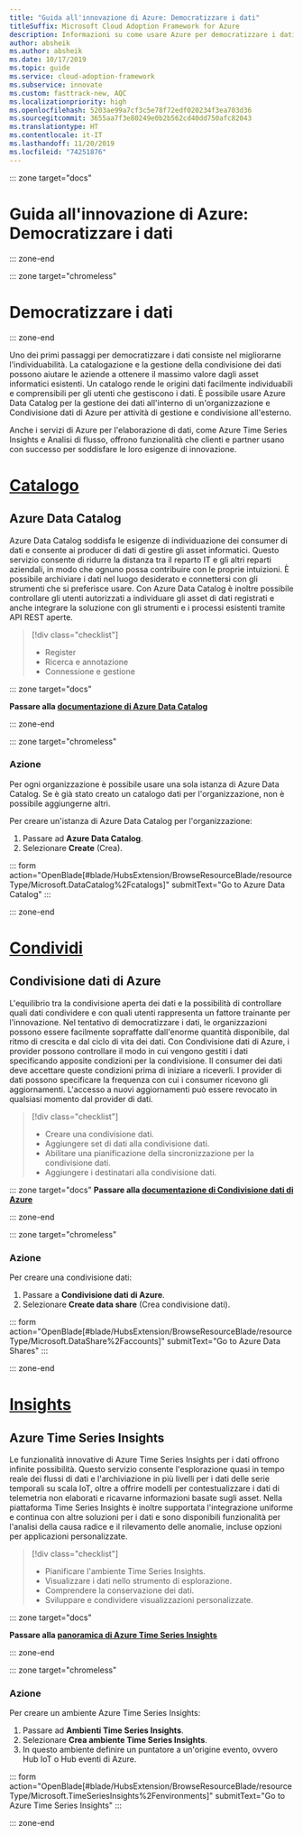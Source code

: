 ```yaml
---
title: "Guida all'innovazione di Azure: Democratizzare i dati"
titleSuffix: Microsoft Cloud Adoption Framework for Azure
description: Informazioni su come usare Azure per democratizzare i dati
author: absheik
ms.author: absheik
ms.date: 10/17/2019
ms.topic: guide
ms.service: cloud-adoption-framework
ms.subservice: innovate
ms.custom: fasttrack-new, AQC
ms.localizationpriority: high
ms.openlocfilehash: 5203ae99a7cf3c5e78f72edf020234f3ea703d36
ms.sourcegitcommit: 3655aa7f3e80249e0b2b562cd40dd750afc82043
ms.translationtype: HT
ms.contentlocale: it-IT
ms.lasthandoff: 11/20/2019
ms.locfileid: "74251876"
---
```

::: zone target="docs"

# <a name="azure-innovation-guide-democratize-data"></a>Guida all'innovazione di Azure: Democratizzare i dati

::: zone-end

::: zone target="chromeless"

# <a name="democratize-data"></a>Democratizzare i dati

::: zone-end

Uno dei primi passaggi per democratizzare i dati consiste nel migliorarne l'individuabilità. La catalogazione e la gestione della condivisione dei dati possono aiutare le aziende a ottenere il massimo valore dagli asset informatici esistenti. Un catalogo rende le origini dati facilmente individuabili e comprensibili per gli utenti che gestiscono i dati. È possibile usare Azure Data Catalog per la gestione dei dati all'interno di un'organizzazione e Condivisione dati di Azure per attività di gestione e condivisione all'esterno.

Anche i servizi di Azure per l'elaborazione di dati, come Azure Time Series Insights e Analisi di flusso, offrono funzionalità che clienti e partner usano con successo per soddisfare le loro esigenze di innovazione.

# <a name="catalogtabcatalog"></a>[Catalogo](#tab/Catalog)

## <a name="azure-data-catalog"></a>Azure Data Catalog

Azure Data Catalog soddisfa le esigenze di individuazione dei consumer di dati e consente ai producer di dati di gestire gli asset informatici. Questo servizio consente di ridurre la distanza tra il reparto IT e gli altri reparti aziendali, in modo che ognuno possa contribuire con le proprie intuizioni. È possibile archiviare i dati nel luogo desiderato e connettersi con gli strumenti che si preferisce usare. Con Azure Data Catalog è inoltre possibile controllare gli utenti autorizzati a individuare gli asset di dati registrati e anche integrare la soluzione con gli strumenti e i processi esistenti tramite API REST aperte.

> [!div class="checklist"]
>
> - Register
> - Ricerca e annotazione
> - Connessione e gestione

::: zone target="docs"

**Passare alla [documentazione di Azure Data Catalog](https://docs.microsoft.com/azure/data-catalog)**

::: zone-end

::: zone target="chromeless"

### <a name="action"></a>Azione

Per ogni organizzazione è possibile usare una sola istanza di Azure Data Catalog. Se è già stato creato un catalogo dati per l'organizzazione, non è possibile aggiungerne altri.

Per creare un'istanza di Azure Data Catalog per l'organizzazione:

1. Passare ad **Azure Data Catalog**.
2. Selezionare **Create** (Crea).

<!-- markdownlint-disable DOCSMD001 -->

::: form action="OpenBlade[#blade/HubsExtension/BrowseResourceBlade/resourceType/Microsoft.DataCatalog%2Fcatalogs]" submitText="Go to Azure Data Catalog" :::

<!-- markdownlint-enable DOCSMD001 -->

::: zone-end

# <a name="sharetabshare"></a>[Condividi](#tab/Share)

## <a name="azure-data-share"></a>Condivisione dati di Azure

L'equilibrio tra la condivisione aperta dei dati e la possibilità di controllare quali dati condividere e con quali utenti rappresenta un fattore trainante per l'innovazione. Nel tentativo di democratizzare i dati, le organizzazioni possono essere facilmente sopraffatte dall'enorme quantità disponibile, dal ritmo di crescita e dal ciclo di vita dei dati. Con Condivisione dati di Azure, i provider possono controllare il modo in cui vengono gestiti i dati specificando apposite condizioni per la condivisione. Il consumer dei dati deve accettare queste condizioni prima di iniziare a riceverli. I provider di dati possono specificare la frequenza con cui i consumer ricevono gli aggiornamenti. L'accesso a nuovi aggiornamenti può essere revocato in qualsiasi momento dal provider di dati.

> [!div class="checklist"]
>
> - Creare una condivisione dati.
> - Aggiungere set di dati alla condivisione dati.
> - Abilitare una pianificazione della sincronizzazione per la condivisione dati.
> - Aggiungere i destinatari alla condivisione dati.

::: zone target="docs"
**Passare alla [documentazione di Condivisione dati di Azure](https://docs.microsoft.com/azure/data-share)**

::: zone-end

::: zone target="chromeless"

<!-- markdownlint-disable MD024 -->

### <a name="action"></a>Azione

Per creare una condivisione dati:

1. Passare a **Condivisione dati di Azure**.
2. Selezionare **Create data share** (Crea condivisione dati).

<!-- markdownlint-disable DOCSMD001 -->

::: form action="OpenBlade[#blade/HubsExtension/BrowseResourceBlade/resourceType/Microsoft.DataShare%2Faccounts]" submitText="Go to Azure Data Shares" :::

<!-- markdownlint-enable DOCSMD001 -->

::: zone-end

# <a name="insightstabinsights"></a>[Insights](#tab/Insights)

## <a name="azure-time-series-insights"></a>Azure Time Series Insights

Le funzionalità innovative di Azure Time Series Insights per i dati offrono infinite possibilità. Questo servizio consente l'esplorazione quasi in tempo reale dei flussi di dati e l'archiviazione in più livelli per i dati delle serie temporali su scala IoT, oltre a offrire modelli per contestualizzare i dati di telemetria non elaborati e ricavarne informazioni basate sugli asset. Nella piattaforma Time Series Insights è inoltre supportata l'integrazione uniforme e continua con altre soluzioni per i dati e sono disponibili funzionalità per l'analisi della causa radice e il rilevamento delle anomalie, incluse opzioni per applicazioni personalizzate.

> [!div class="checklist"]
>
> - Pianificare l'ambiente Time Series Insights.
> - Visualizzare i dati nello strumento di esplorazione.
> - Comprendere la conservazione dei dati.
> - Sviluppare e condividere visualizzazioni personalizzate.

::: zone target="docs"

**Passare alla [panoramica di Azure Time Series Insights](https://docs.microsoft.com/azure/time-series-insights/time-series-insights-update-overview)**

::: zone-end

::: zone target="chromeless"

### <a name="action"></a>Azione

Per creare un ambiente Azure Time Series Insights:

1. Passare ad **Ambienti Time Series Insights**.
2. Selezionare **Crea ambiente Time Series Insights**.
3. In questo ambiente definire un puntatore a un'origine evento, ovvero Hub IoT o Hub eventi di Azure.

<!-- markdownlint-disable DOCSMD001 -->

::: form action="OpenBlade[#blade/HubsExtension/BrowseResourceBlade/resourceType/Microsoft.TimeSeriesInsights%2Fenvironments]" submitText="Go to Azure Time Series Insights" :::

<!-- markdownlint-enable DOCSMD001 -->

::: zone-end
